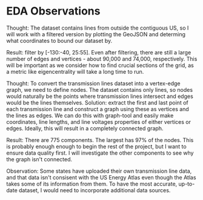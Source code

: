 # EDA Observations

Thought: The dataset contains lines from outside the contiguous US, so I will work with a filtered version by plotting the GeoJSON and determing what coordinates to bound our dataset by.

Result: filter by [-130:-40, 25:55]. Even after filtering, there are still a large number of edges and vertices - about 90,000 and 74,000, respectively. This will be important as we consider how to find crucial sections of the grid, as a metric like eigencentrality will take a long time to run.

Thought: To convert the transmission lines dataset into a vertex-edge graph, we need to define nodes. The dataset contains only lines, so nodes would naturally be the points where transmission lines intersect and edges would be the lines themselves. Solution: extract the first and last point of each transmission line and construct a graph using these as vertices and the lines as edges. We can do this with graph-tool and easily make coordinates, line lengths, and line voltages properties of either vertices or edges. Ideally, this will result in a completely connected graph.

Result: There are 775 components. The largest has 97% of the nodes. This is probably enough enough to begin the rest of the project, but I want to ensure data quality first. I will investigate the other components to see why the graph isn't connected.

Observation: Some states have uploaded their own transmission line data, and that data isn't consisent with the US Energy Atlas even though the Atlas takes some of its information from them. To have the most accurate, up-to-date dataset, I would need to incorporate additional data sources.